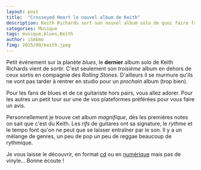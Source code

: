 ```yaml
---
layout: post
title:  "Crosseyed Heart le nouvel album de Keith"
description: Keith Richards sort son nouvel album solo de quoi faire frissonner les adeptes du blues. 
categories: Musique
tags: musique,blues,Keith
author: iSebmo
fimg: 2015/09/keith.jpeg
---
```


Petit événement sur la planète *blues*, le **dernier** album solo de Keith Richards vient de sortir. C'est seulement son *troisième* album en dehors de ceux sortis en compagnie des *Rolling Stones*. D'ailleurs il se murmure qu'ils ne vont pas tarder à rentrer en studio pour un *prochain* album (trop bien). 

Pour les fans de blues et de ce guitariste hors pairs, vous allez adorer. Pour les autres un petit tour sur une de vos plateformes préférées pour vous faire un avis. 

Personnellement je trouve cet album *magnifique*, dès les premières notes on sait que c'est du Keith. Les *rifs* de guitares  ont sa signature, le *rythme* et le tempo font qu'on ne peut que se laisser entraîner par le son. Il y a un mélange de genres, un peu de pop un peu de reggae beaucoup de rythmique. 

Je vous laisse le découvrir, en format [cd][cd] ou en [numérique][mp3] mais pas de vinyle... Bonne écoute !

[cd]: http://www.amazon.fr/dp/B010QDP8CA/?tag=tfadafr-21
[mp3]: http://www.amazon.fr/dp/B011LPJ6IE/?tag=tfadafr-21

